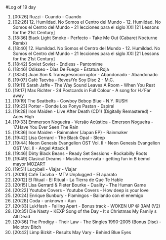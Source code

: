 #Log of 19 day

1. [00:26] Ruzzi - Cuando - Cuando
1. [02:26] 12. Humildad. No Somos el Centro del Mundo - 12. Humildad. No Somos el Centro del Mundo - 21 lecciones para el siglo XXI [21 Lessons for the 21st Century]
1. [18:36] Black Light Smoke - Perfecto - Take Me Out (Cabaret Nocturne Remix)
1. [18:40] 12. Humildad. No Somos el Centro del Mundo - 12. Humildad. No Somos el Centro del Mundo - 21 lecciones para el siglo XXI [21 Lessons for the 21st Century]
1. [18:42] Soviet Soviet - Endless - Pantomime
1. [18:46] Odisseo - Días De Fuego - Estatua Roja
1. [18:50] Juan Son & Transgresorcorruptor - Abandonado - Abandonado
1. [19:07] Café Tacvba - Reves/Yo Soy Disc 2 - M.C.
1. [19:11] Sarah Jaffe - The Way Sound Leaves A Room - When You Rest
1. [19:17] Max Richter - 24 Postcards in Full Colour - A song for H ⁄ Far away
1. [19:19] The Seatbelts - Cowboy Bebop Blue - N.Y. RUSH
1. [19:23] Porter - Donde Los Ponys Pastan - Espiral
1. [19:28] Iron Maiden - Live After Death (CD1) (Digitally Remastered) - Aces High
1. [19:33] Emmerson Nogueira - Versão Acústica - Emerson Nogueira - 17.Have You Ever Seen The Rain
1. [19:36] Iron Maiden - Rainmaker (Japan EP) - Rainmaker
1. [19:42] Lisa Gerrard - The Black Opal - Sleep
1. [19:44] Neon Genesis Evangelion OST Vol. II - Neon Genesis Evangelion OST Vol. II - Angel Attack II
1. [19:46] Dirty Black Beans - Ready Set Sessions - Rockabilly Roots
1. [19:49] Clasical Dreams - Musiha reservata - getting fun in B bemol mayor MOZART
1. [19:51] Lucybell - Viajar - Viajar
1. [20:10] Café Tacvba - MTV Unplugged - El aparato
1. [20:12] El Ritual - El Ritual - La Tierra de Que Te Hable
1. [20:15] Lisa Gerrard & Pieter Bourke - Duality - The Human Game
1. [20:22] Youtube Covers - Youtube Covers - How deep is your love
1. [20:24] Enrique Bunbury - Flamingos - Bailando con el enemigo
1. [20:28] Coda - unknown - Aun
1. [20:33] LukHash - Falling Apart - Bonus track - WOKEN UP @ 3AM (V2)
1. [20:35] Die Nasty - KEXP Song of the Day - It s Christmas My Family s All Dead
1. [20:36] The Prodigy - Their Law - The Singles 1990-2005 (Bonus Disc) - Molotov Bitch
1. [20:42] Limp Bizkit - Results May Vary - Behind Blue Eyes
